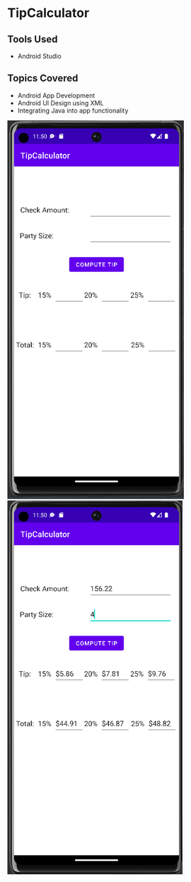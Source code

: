 # TipCalculator

## Tools Used
* Android Studio

## Topics Covered
* Android App Development
* Android UI Design using XML
* Integrating Java into app functionality

![](https://github.com/Nwiradiradja/TipCalculator/blob/main/TipCalculator.png?raw=true) ![](https://github.com/Nwiradiradja/TipCalculator/blob/main/TipExample.png?raw=true)
